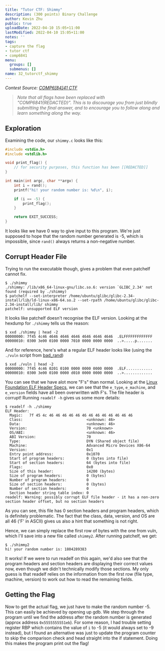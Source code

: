 ```yaml
---
title: "Tutor CTF: Shimmy"
description: (300 points) Binary Challenge
author: Kevin Zhu
public: true
uploadDate: 2022-04-10 15:05+11:00
lastModified: 2022-04-10 15:05+11:00
notes: ''
tags:
- capture the flag
- tutor ctf
- comp6841
menu:
  groups: []
  submenus: []
name: 32_tutorctf_shimmy
---
```


_Contest Source: [COMP6[84]41 CTF](https://www.comp6841.com/challenges)_

> _Note that all flags have been replaced with "COMP6841{REDACTED}". This is to discourage you from just blindly submitting the final answer, and to encourage you to follow along and learn something along the way._

## Exploration

Examining the code, our `shimmy.c` looks like this:

``` c
#include <stdio.h>
#include <stdlib.h>

void print_flag() {
    // for security purposes, this function has been [[REDACTED]]
}

int main(int argc, char **argv) {
    int i = rand();
    printf("hi! your random number is: %d\n", i);

    if (i == -5) {
        print_flag();
    }

    return EXIT_SUCCESS;
}
```

It looks like we have 0 way to give input to this program. We're just supposed to hope that the random number generated is -5, which is impossible, since `rand()` always returns a non-negative number.

## Corrupt Header File

Trying to run the executable though, gives a problem that even patchelf cannot fix.

```
$ ./shimmy
./shimmy: /lib/x86_64-linux-gnu/libc.so.6: version `GLIBC_2.34' not found (required by ./shimmy)
$ patchelf --set-interpreter /home/ubuntu/glibc/glibc-2.34-install/lib/ld-linux-x86-64.so.2 --set-rpath /home/ubuntu/glibc/glibc-2.34-install/lib/ shimmy
patchelf: unsupported ELF version
```

It looks like patchelf doesn't recognise the ELF version. Looking at the hexdump for `./shimmy` tells us the reason:

```
$ xxd ./shimmy | head -2
00000000: 7f45 4c46 4646 4646 4646 4646 4646 4646  .ELFFFFFFFFFFFFF
00000010: 0300 3e00 0100 0000 7010 0000 0000 0000  ..>.....p.......
```

And for reference, here's what a regular ELF header looks like (using the `./vuln` script from [bad_rand](../28_tutotctf_bad_rand))

```
$ xxd ./vuln | head -2
00000000: 7f45 4c46 0201 0100 0000 0000 0000 0000  .ELF............
00000010: 0300 3e00 0100 0000 d010 0000 0000 0000  ..>.............
```

You can see that we have alot more "F's" than normal. Looking at the [Linux Foundation ELF Header Specs](https://refspecs.linuxfoundation.org/elf/gabi4+/ch4.eheader.html), we can see that the `e_type`, `e_machine`, and `e_version` fields have all been overwritten with F's. The file header is corrupt! Running `readelf -h` gives us some more details:

```
$ readelf -h ./shimmy
ELF Header:
  Magic:   7f 45 4c 46 46 46 46 46 46 46 46 46 46 46 46 46
  Class:                             <unknown: 46>
  Data:                              <unknown: 46>
  Version:                           70 <unknown>
  OS/ABI:                            <unknown: 46>
  ABI Version:                       70
  Type:                              DYN (Shared object file)
  Machine:                           Advanced Micro Devices X86-64
  Version:                           0x1
  Entry point address:               0x1070
  Start of program headers:          0 (bytes into file)
  Start of section headers:          64 (bytes into file)
  Flags:                             0x0
  Size of this header:               14200 (bytes)
  Size of program headers:           0 (bytes)
  Number of program headers:         0
  Size of section headers:           0 (bytes)
  Number of section headers:         0
  Section header string table index: 0
readelf: Warning: possibly corrupt ELF file header - it has a non-zero section header offset, but no section headers
```

As you can see, this file has 0 section headers and program headers, which is definitely problematic. The fact that the class, data, version, and OS are all 46 ('F' in ASCII) gives us also a hint that something is not right.

Hence, we can simply replace the first row of bytes with the one from vuln, which I'll save into a new file called `shimmy2`. After running patchelf, we get:

```
$ ./shimmy2
hi! your random number is: 1804289383
```

It works! If we were to run readelf on this again, we'd also see that the program headers and section headers are displaying their correct values now, even though we didn't technically modify those sections. My only guess is that readelf relies on the information from the first row (file type, machine, version) to work out how to read the remaining fields.

## Getting the Flag

Now to get the actual flag, we just have to make the random number -5. This can easily be achieved by opening up gdb. We step through the program until we find the address after the random number is generated (approx address `0x5555555551eb`). For some reason, I had trouble setting register RBP which contains the value of `i` to -5 (it would always set to -9 instead), but I found an alternative was just to update the program counter to skip the comparison check and head straight into the if statement. Doing this makes the program print out the flag!

